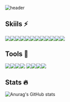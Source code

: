 ![header](https://capsule-render.vercel.app/api?type=venom&color=FFE450&text=Welcome%20to%20LifeTheHunt%20Repo&animation=twinkling&fontSize=20&fontAlignY=50&fontAlign=50&height=250&fontColor=000000)


## Skiils ⚡
<img src="https://img.shields.io/badge/react-61DAFB?style=for-the-badge&logo=react&logoColor=black"><img src="https://img.shields.io/badge/astro-BC52EE?style=for-the-badge&logo=astro&logoColor=white"><img src="https://img.shields.io/badge/html5-E34F26?style=for-the-badge&logo=html5&logoColor=white"><img src="https://img.shields.io/badge/css3-1572B6?style=for-the-badge&logo=css3&logoColor=white"><img src="https://img.shields.io/badge/tailwindcss-06B6D4?style=for-the-badge&logo=tailwindcss&logoColor=white"><img src="https://img.shields.io/badge/jss-F7DF1E?style=for-the-badge&logo=jss&logoColor=black"><img src="https://img.shields.io/badge/sass-CC6699?style=for-the-badge&logo=sass&logoColor=white"><img src="https://img.shields.io/badge/javascript-F7DF1E?style=for-the-badge&logo=javascript&logoColor=black"><img src="https://img.shields.io/badge/nuxt.js-00DC82?style=for-the-badge&logo=nuxtdotjs&logoColor=black"><img src="https://img.shields.io/badge/next.js-000000?style=for-the-badge&logo=nextdotjs&logoColor=white"><img src="https://img.shields.io/badge/.Net-512BD4?style=for-the-badge&logo=dotnet&logoColor=white"><img src="https://img.shields.io/badge/gatsby-663399?style=for-the-badge&logo=gatsby&logoColor=white">


## Tools 🔨

<img src="https://img.shields.io/badge/Lightroom-FF3366?style=for-the-badge&logo=AdobeLightroom&logoColor=white"><img src="https://img.shields.io/badge/Photoshop-31A8FF?style=for-the-badge&logo=AdobePhotoshop&logoColor=white"><img src="https://img.shields.io/badge/jetbrains-000000?style=for-the-badge&logo=jetbrains&logoColor=white"><img src="https://img.shields.io/badge/cloudflare-F38020?style=for-the-badge&logo=cloudflare&logoColor=white">
<img src="https://img.shields.io/badge/figma-F24E1E?style=for-the-badge&logo=figma&logoColor=white"><img src="https://img.shields.io/badge/firebase-FFCA28?style=for-the-badge&logo=firebase&logoColor=white"><img src="https://img.shields.io/badge/gimp-5C5543?style=for-the-badge&logo=gimp&logoColor=white"><img src="https://img.shields.io/badge/git-F05032?style=for-the-badge&logo=git&logoColor=white">

## Stats 🔥
![Anurag's GitHub stats](https://github-readme-stats.vercel.app/api?username=lifethehunt&show_icons=true&theme=dracula)



<!--
**lifethehunt/lifethehunt** is a ✨ _special_ ✨ repository because its `README.md` (this file) appears on your GitHub profile.

Here are some ideas to get you started:

- 🔭 I’m currently working on ...
- 🌱 I’m currently learning ...
- 👯 I’m looking to collaborate on ...
- 🤔 I’m looking for help with ...
- 💬 Ask me about ...
- 📫 How to reach me: ...
- 😄 Pronouns: ...
- ⚡ Fun fact: ...
-->
